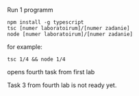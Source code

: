 Run 1 programm

```
npm install -g typescript
tsc [numer laboratoirum]/[numer zadanie]
node [numer laboratoirum]/[numer zadanie]
```

for example:

```
tsc 1/4 && node 1/4
```

opens fourth task from first lab

Task 3 from fourth lab is not ready yet.
